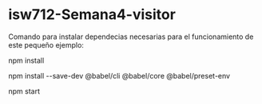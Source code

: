 # isw712-Semana4-visitor

Comando para instalar dependecias necesarias para el funcionamiento de este pequeño ejemplo:

npm install

npm install --save-dev @babel/cli @babel/core @babel/preset-env

npm start
